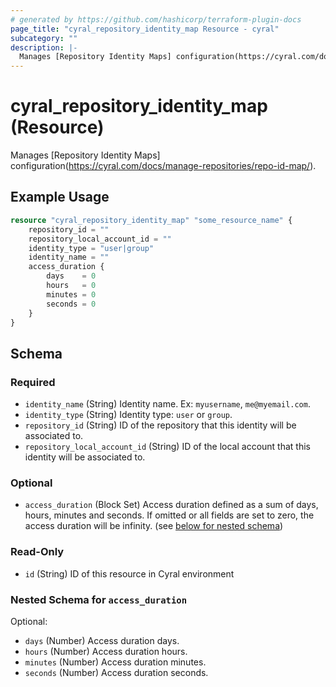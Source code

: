 ```yaml
---
# generated by https://github.com/hashicorp/terraform-plugin-docs
page_title: "cyral_repository_identity_map Resource - cyral"
subcategory: ""
description: |-
  Manages [Repository Identity Maps] configuration(https://cyral.com/docs/manage-repositories/repo-id-map/).
---
```


# cyral_repository_identity_map (Resource)

Manages [Repository Identity Maps] configuration(https://cyral.com/docs/manage-repositories/repo-id-map/).

## Example Usage

```terraform
resource "cyral_repository_identity_map" "some_resource_name" {
    repository_id = ""
    repository_local_account_id = ""
    identity_type = "user|group"
    identity_name = ""
    access_duration {
        days    = 0
        hours   = 0
        minutes = 0
        seconds = 0
    }
}
```

<!-- schema generated by tfplugindocs -->
## Schema

### Required

- `identity_name` (String) Identity name. Ex: `myusername`, `me@myemail.com`.
- `identity_type` (String) Identity type: `user` or `group`.
- `repository_id` (String) ID of the repository that this identity will be associated to.
- `repository_local_account_id` (String) ID of the local account that this identity will be associated to.

### Optional

- `access_duration` (Block Set) Access duration defined as a sum of days, hours, minutes and seconds. If omitted or all fields are set to zero, the access duration will be infinity. (see [below for nested schema](#nestedblock--access_duration))

### Read-Only

- `id` (String) ID of this resource in Cyral environment

<a id="nestedblock--access_duration"></a>
### Nested Schema for `access_duration`

Optional:

- `days` (Number) Access duration days.
- `hours` (Number) Access duration hours.
- `minutes` (Number) Access duration minutes.
- `seconds` (Number) Access duration seconds.


